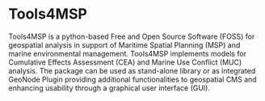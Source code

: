 # Tools4MSP

Tools4MSP is a python-based Free and Open Source Software (FOSS) for
geospatial analysis in support of Maritime Spatial Planning (MSP) and
marine environmental management. Tools4MSP implements models for
Cumulative Effects Assessment (CEA) and Marine Use Conflict (MUC)
analysis. The package can be used as stand-alone library or as
integrated GeoNode Plugin providing additional functionalities to
geospatial CMS and enhancing usability through a graphical user
interface (GUI).

